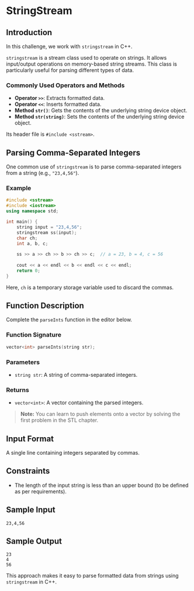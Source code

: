 # StringStream

## Introduction
In this challenge, we work with `stringstream` in C++.

`stringstream` is a stream class used to operate on strings. It allows input/output operations on memory-based string streams. This class is particularly useful for parsing different types of data.

### Commonly Used Operators and Methods
- **Operator `>>`**: Extracts formatted data.
- **Operator `<<`**: Inserts formatted data.
- **Method `str()`**: Gets the contents of the underlying string device object.
- **Method `str(string)`**: Sets the contents of the underlying string device object.

Its header file is `#include <sstream>`.

## Parsing Comma-Separated Integers
One common use of `stringstream` is to parse comma-separated integers from a string (e.g., `"23,4,56"`).

### Example
```cpp
#include <sstream>
#include <iostream>
using namespace std;

int main() {
    string input = "23,4,56";
    stringstream ss(input);
    char ch;
    int a, b, c;
    
    ss >> a >> ch >> b >> ch >> c;  // a = 23, b = 4, c = 56
    
    cout << a << endl << b << endl << c << endl;
    return 0;
}
```
Here, `ch` is a temporary storage variable used to discard the commas.

## Function Description

Complete the `parseInts` function in the editor below.

### Function Signature
```cpp
vector<int> parseInts(string str);
```

### Parameters
- `string str`: A string of comma-separated integers.

### Returns
- `vector<int>`: A vector containing the parsed integers.

> **Note:** You can learn to push elements onto a vector by solving the first problem in the STL chapter.

## Input Format
A single line containing integers separated by commas.

## Constraints
- The length of the input string is less than an upper bound (to be defined as per requirements).

## Sample Input
```
23,4,56
```

## Sample Output
```
23
4
56
```

This approach makes it easy to parse formatted data from strings using `stringstream` in C++.

